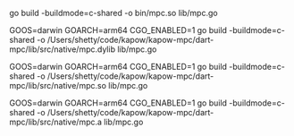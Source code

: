 go build -buildmode=c-shared -o bin/mpc.so lib/mpc.go


GOOS=darwin GOARCH=arm64 CGO_ENABLED=1 go build -buildmode=c-shared -o /Users/shetty/code/kapow/kapow-mpc/dart-mpc/lib/src/native/mpc.dylib lib/mpc.go

GOOS=darwin GOARCH=arm64 CGO_ENABLED=1 go build -buildmode=c-shared -o /Users/shetty/code/kapow/kapow-mpc/dart-mpc/lib/src/native/mpc.so lib/mpc.go

GOOS=darwin GOARCH=arm64 CGO_ENABLED=1 go build -buildmode=c-shared -o /Users/shetty/code/kapow/kapow-mpc/dart-mpc/lib/src/native/mpc.a lib/mpc.go